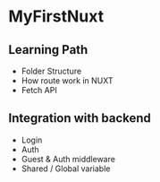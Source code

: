 # MyFirstNuxt

## Learning Path
- Folder Structure
- How route work in NUXT
- Fetch API

## Integration with backend
- Login
- Auth
- Guest & Auth middleware
- Shared / Global variable
